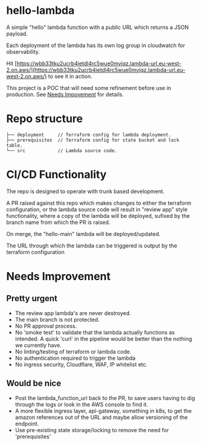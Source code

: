 # hello-lambda
A simple "hello" lambda function with a public URL which returns a JSON payload.

Each deployment of the lambda has its own log group in cloudwatch for observability.

Hit [https://wbb33tku2ucrb4ietdl4rc5wue0mvjqz.lambda-url.eu-west-2.on.aws/](https://wbb33tku2ucrb4ietdl4rc5wue0mvjqz.lambda-url.eu-west-2.on.aws/) to see it in action.

This project is a POC that will need some refinement before use in production.
See [Needs Impovement](#needs-improvement) for details.

# Repo structure

```
├── deployment     // Terraform config for lambda deployment.
├── prerequisites  // Terraform config for state bucket and lock table.
└── src            // Lambda source code.
```

# CI/CD Functionality

The repo is designed to operate with trunk based development.

A PR raised against this repo which makes changes to either the terraform
configuration, or the lambda source code will result in "review app" style functionality, where a copy of the lambda will be deployed, sufixed by the
branch name from which the PR is raised.

On merge, the "hello-main" lambda will be deployed/updated.

The URL through which the lambda can be triggered is output by the terraform
 configuration

# Needs Improvement

## Pretty urgent
 - The review app lambda's are never destroyed.
 - The main branch is not protected.
 - No PR approval process.
 - No 'smoke test' to validate that the lambda actually functions as intended. A quick 'curl' in the pipeline would be better than the nothing we currently have.
 - No linting/testing of terraform or lambda code.
 - No authentication required to trigger the lambda
 - No ingress security, Cloudflare, WAF, IP whitelist etc.

## Would be nice
- Post the lambda_function_url back to the PR, to save users having to dig through the logs or look in the AWS console to find it.
- A more flexible ingress layer, api-gateway, something in k8s, to get the amazon references out of the URL and maybe allow versioning of the endpoint.
- Use pre-existing state storage/locking to remove the need for 'prerequisites'

